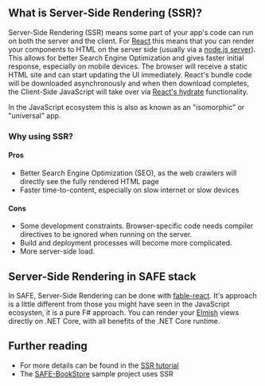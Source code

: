 ## What is Server-Side Rendering (SSR)?

Server-Side Rendering (SSR) means some part of your app's code can run on both the server and the client. 
For [React](https://reactjs.org/) this means that you can render your components to HTML on the server side (usually via a [node.js server](https://nodejs.org/en/)). This allows for better Search Engine Optimization and gives faster initial response, especially on mobile devices. The browser will receive a static HTML site and can start updating the UI immediately.
React's bundle code will be downloaded asynchronously and when then download completes, the Client-Side JavaScript will take over via [React's hydrate](https://reactjs.org/docs/react-dom.html#hydrate) functionality.

In the JavaScript ecosystem this is also as known as an "isomorphic" or "universal" app.

### Why using SSR?

#### Pros

* Better Search Engine Optimization (SEO), as the web crawlers will directly see the fully rendered HTML page
* Faster time-to-content, especially on slow internet or slow devices

#### Cons

* Some development constraints. Browser-specific code needs compiler directives to be ignored when running on the server.
* Build and deployment processes will become more complicated.
* More server-side load.

## Server-Side Rendering in SAFE stack

In SAFE, Server-Side Rendering can be done with [fable-react](https://github.com/fable-compiler/fable-react). It's approach is a little different from those you might have seen in the JavaScript ecosysten, it is a pure F# approach. You can render your [Elmish](https://github.com/fable-elmish/elmish) views directly on .NET Core, with all benefits of the .NET Core runtime.

## Further reading

* For more details can be found in the [SSR tutorial](https://github.com/fable-compiler/fable-react/blob/master/docs/server-side-rendering.md)
* The [SAFE-BookStore](https://github.com/SAFE-Stack/SAFE-BookStore) sample project uses SSR
